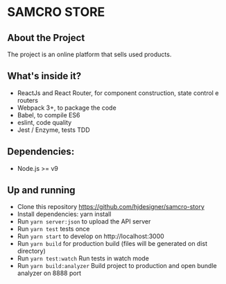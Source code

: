 # SAMCRO STORE

## About the Project

The project is an online platform that sells used products.

## What's inside it?

* ReactJs and React Router, for component construction, state control e routers
* Webpack 3+, to package the code
* Babel, to compile ES6
* eslint, code quality
* Jest / Enzyme, tests TDD

## Dependencies:

* Node.js >= v9

## Up and running

* Clone this repository https://github.com/hjdesigner/samcro-story
* Install dependencies: yarn install
* Run `yarn server:json` to upload the API server
* Run `yarn test` tests once
* Run `yarn start` to develop on http://localhost:3000
* Run `yarn build` for production build (files will be generated on dist directory)
* Run `yarn test:watch` Run tests in watch mode
* Run `yarn build:analyzer` Build project to production and open bundle analyzer on 8888 port
